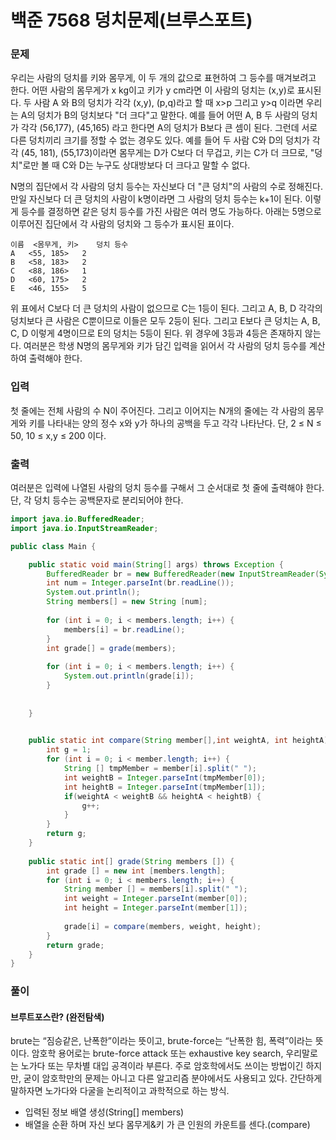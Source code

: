 # 백준 7568 덩치문제(브루스포트)
### 문제
우리는 사람의 덩치를 키와 몸무게, 이 두 개의 값으로 표현하여 그 등수를 매겨보려고 한다.
어떤 사람의 몸무게가 x kg이고 키가 y cm라면 이 사람의 덩치는 (x,y)로 표시된다. 
두 사람 A 와 B의 덩치가 각각 (x,y), (p,q)라고 할 때 x>p 그리고 y>q 이라면 우리는 A의 덩치가 B의 덩치보다 "더 크다"고 말한다. 
예를 들어 어떤 A, B 두 사람의 덩치가 각각 (56,177), (45,165) 라고 한다면 A의 덩치가 B보다 큰 셈이 된다. 
그런데 서로 다른 덩치끼리 크기를 정할 수 없는 경우도 있다. 
예를 들어 두 사람 C와 D의 덩치가 각각 (45, 181), (55,173)이라면 몸무게는 D가 C보다 더 무겁고, 키는 C가 더 크므로, "덩치"로만 볼 때 C와 D는 누구도 상대방보다 더 크다고 말할 수 없다.

N명의 집단에서 각 사람의 덩치 등수는 자신보다 더 "큰 덩치"의 사람의 수로 정해진다. 
만일 자신보다 더 큰 덩치의 사람이 k명이라면 그 사람의 덩치 등수는 k+1이 된다. 이렇게 등수를 결정하면 같은 덩치 등수를 가진 사람은 여러 명도 가능하다. 
아래는 5명으로 이루어진 집단에서 각 사람의 덩치와 그 등수가 표시된 표이다.
```
이름	<몸무게, 키>	덩치 등수
A	<55, 185>	2
B	<58, 183>	2
C	<88, 186>	1
D	<60, 175>	2
E	<46, 155>	5
```
위 표에서 C보다 더 큰 덩치의 사람이 없으므로 C는 1등이 된다. 
그리고 A, B, D 각각의 덩치보다 큰 사람은 C뿐이므로 이들은 모두 2등이 된다. 
그리고 E보다 큰 덩치는 A, B, C, D 이렇게 4명이므로 E의 덩치는 5등이 된다. 
위 경우에 3등과 4등은 존재하지 않는다. 여러분은 학생 N명의 몸무게와 키가 담긴 입력을 읽어서 각 사람의 덩치 등수를 계산하여 출력해야 한다.

### 입력
첫 줄에는 전체 사람의 수 N이 주어진다. 그리고 이어지는 N개의 줄에는 각 사람의 몸무게와 키를 나타내는 양의 정수 x와 y가 하나의 공백을 두고 각각 나타난다. 단, 2 ≤ N ≤ 50, 10 ≤ x,y ≤ 200 이다.

### 출력
여러분은 입력에 나열된 사람의 덩치 등수를 구해서 그 순서대로 첫 줄에 출력해야 한다. 단, 각 덩치 등수는 공백문자로 분리되어야 한다.

```java
import java.io.BufferedReader;
import java.io.InputStreamReader;

public class Main {

	public static void main(String[] args) throws Exception {
		BufferedReader br = new BufferedReader(new InputStreamReader(System.in));
		int num = Integer.parseInt(br.readLine());
		System.out.println();
		String members[] = new String [num];
		
		for (int i = 0; i < members.length; i++) {
			members[i] = br.readLine();
		}
		int grade[] = grade(members);
		
		for (int i = 0; i < members.length; i++) {
			System.out.println(grade[i]);
		}
		
		
	}

	
	public static int compare(String member[],int weightA, int heightA) {
		int g = 1;
		for (int i = 0; i < member.length; i++) {
			String [] tmpMember = member[i].split(" ");
			int weightB = Integer.parseInt(tmpMember[0]);
			int heightB = Integer.parseInt(tmpMember[1]);
			if(weightA < weightB && heightA < heightB) {
				g++;
			}
		}
		return g;
	}
	
	public static int[] grade(String members []) {
		int grade [] = new int [members.length];
		for (int i = 0; i < members.length; i++) {
			String member [] = members[i].split(" ");
			int weight = Integer.parseInt(member[0]);
			int height = Integer.parseInt(member[1]);
			
			grade[i] = compare(members, weight, height);
		}
		return grade;
	}
}
```


### 풀이
#### 브루트포스란? (완전탐색)
brute는 “짐승같은, 난폭한”이라는 뜻이고, brute-force는 “난폭한 힘, 폭력”이라는 뜻이다. 암호학 용어로는 brute-force attack 또는 exhaustive key search, 우리말로는 노가다 또는 무차별 대입 공격이라 부른다. 주로 암호학에서도 쓰이는 방법이긴 하지만, 굳이 암호학만의 문제는 아니고 다른 알고리즘 분야에서도 사용되고 있다. 간단하게 말하자면 노가다와 다굴을 논리적이고 과학적으로 하는 방식.
- 입력된 정보 배열 생성(String[] members)
- 배열을 순환 하며 자신 보다 몸무게&키 가 큰 인원의 카운트를 센다.(compare)
